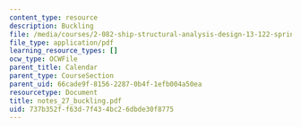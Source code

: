```yaml
---
content_type: resource
description: Buckling
file: /media/courses/2-082-ship-structural-analysis-design-13-122-spring-2003/737b352ff63d7f434bc26dbde30f8775_notes_27_buckling.pdf
file_type: application/pdf
learning_resource_types: []
ocw_type: OCWFile
parent_title: Calendar
parent_type: CourseSection
parent_uid: 66cade9f-8156-2287-0b4f-1efb004a50ea
resourcetype: Document
title: notes_27_buckling.pdf
uid: 737b352f-f63d-7f43-4bc2-6dbde30f8775
---
```

